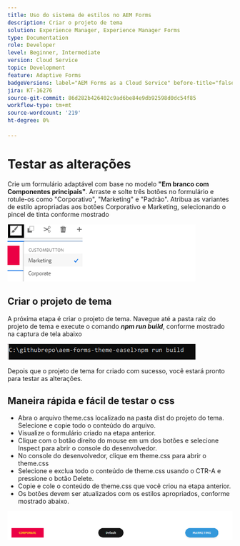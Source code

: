 ```yaml
---
title: Uso do sistema de estilos no AEM Forms
description: Criar o projeto de tema
solution: Experience Manager, Experience Manager Forms
type: Documentation
role: Developer
level: Beginner, Intermediate
version: Cloud Service
topic: Development
feature: Adaptive Forms
badgeVersions: label="AEM Forms as a Cloud Service" before-title="false"
jira: KT-16276
source-git-commit: 86d282b426402c9ad6be84e9db92598d0dc54f85
workflow-type: tm+mt
source-wordcount: '219'
ht-degree: 0%

---
```



# Testar as alterações

Crie um formulário adaptável com base no modelo **&quot;Em branco com Componentes principais&quot;**. Arraste e solte três botões no formulário e rotule-os como &quot;Corporativo&quot;, &quot;Marketing&quot; e &quot;Padrão&quot;.
Atribua as variantes de estilo apropriadas aos botões Corporativo e Marketing, selecionando o pincel de tinta conforme mostrado

![estilos](assets/marketing-variation.png)

## Criar o projeto de tema

A próxima etapa é criar o projeto de tema. Navegue até a pasta raiz do projeto de tema e execute o comando _**npm run build**_, conforme mostrado na captura de tela abaixo

![tema de compilação](assets/build-theme.png)

Depois que o projeto de tema for criado com sucesso, você estará pronto para testar as alterações.

## Maneira rápida e fácil de testar o css

* Abra o arquivo theme.css localizado na pasta dist do projeto do tema. Selecione e copie todo o conteúdo do arquivo.
* Visualize o formulário criado na etapa anterior.
* Clique com o botão direito do mouse em um dos botões e selecione Inspect para abrir o console do desenvolvedor.
* No console do desenvolvedor, clique em theme.css para abrir o theme.css
* Selecione e exclua todo o conteúdo de theme.css usando o CTR-A e pressione o botão Delete.
* Copie e cole o conteúdo de theme.css que você criou na etapa anterior.
* Os botões devem ser atualizados com os estilos apropriados, conforme mostrado abaixo.

![botões-finais](assets/final-state-buttons.png)

